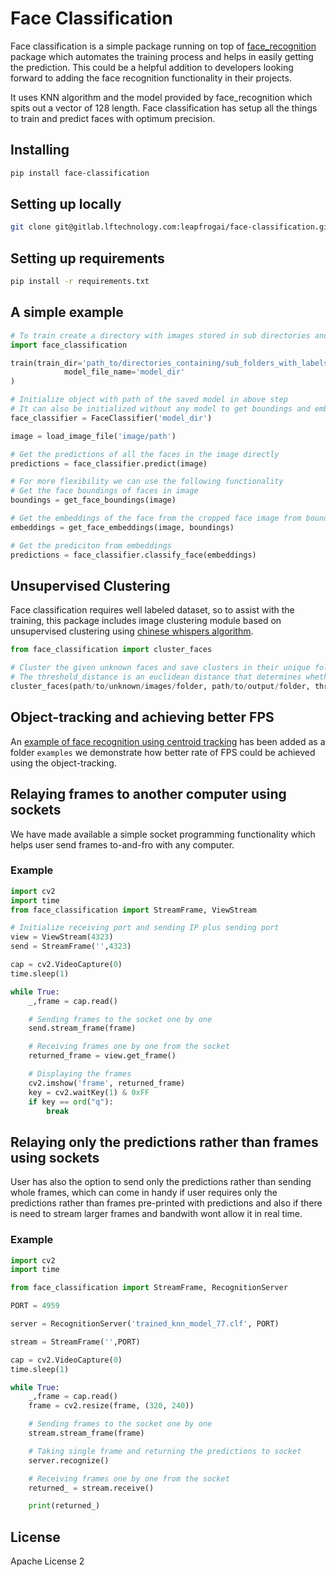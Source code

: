 # Face Classification

Face classification is a simple package running on top of [face_recognition](https://pypi.org/project/face_recognition/) package which automates the training process and helps in easily getting the prediction. This could be a helpful addition to developers looking forward to adding the face recognition functionality in their projects.

It uses KNN algorithm and the model provided by face_recognition which spits out a vector of 128 length. Face classification has setup all the things to train and predict faces with optimum precision.

## Installing

```bash
pip install face-classification
```

## Setting up locally

```bash
git clone git@gitlab.lftechnology.com:leapfrogai/face-classification.git
```

## Setting up requirements

```bash
pip install -r requirements.txt
```

## A simple example

```py
# To train create a directory with images stored in sub directories and the label as the folder name
import face_classification 

train(train_dir='path_to/directories_containing/sub_folders_with_labels_as_folder_name', 
            model_file_name='model_dir'
)

# Initialize object with path of the saved model in above step
# It can also be initialized without any model to get boundings and embeddings only by not passing any arguements below.
face_classifier = FaceClassifier('model_dir')

image = load_image_file('image/path')

# Get the predictions of all the faces in the image directly
predictions = face_classifier.predict(image)

# For more flexibility we can use the following functionality 
# Get the face boundings of faces in image
boundings = get_face_boundings(image)

# Get the embeddings of the face from the cropped face image from boundings
embeddings = get_face_embeddings(image, boundings)

# Get the prediciton from embeddings
predictions = face_classifier.classify_face(embeddings)
```

## Unsupervised Clustering

Face classification requires well labeled dataset, so to assist with the training, this package includes image clustering module based on unsupervised clustering using [chinese whispers algorithm](https://en.wikipedia.org/wiki/Chinese_Whispers_(clustering_method)).

```py
from face_classification import cluster_faces

# Cluster the given unknown faces and save clusters in their unique folders.
# The threshold_distance is an euclidean distance that determines whether a face falls into a cluster or not.
cluster_faces(path/to/unknown/images/folder, path/to/output/folder, threshold_distance=0.4)
```

## Object-tracking and achieving better FPS

An [example of face recognition using centroid tracking](./examples/webcam_demo_centroid_tracking.ipynb) has been added as a folder ```examples``` we demonstrate how better rate of FPS could be achieved using the object-tracking.

## Relaying frames to another computer using sockets

We have made available a simple socket programming functionality which helps user send frames to-and-fro with any computer.

### Example

```py
import cv2
import time
from face_classification import StreamFrame, ViewStream

# Initialize receiving port and sending IP plus sending port
view = ViewStream(4323)
send = StreamFrame('',4323)

cap = cv2.VideoCapture(0)
time.sleep(1)

while True:
    _,frame = cap.read()

    # Sending frames to the socket one by one 
    send.stream_frame(frame)

    # Receiving frames one by one from the socket
    returned_frame = view.get_frame()

    # Displaying the frames 
    cv2.imshow('frame', returned_frame)
    key = cv2.waitKey(1) & 0xFF
    if key == ord("q"):
        break
```

## Relaying only the predictions rather than frames using sockets

User has also the option to send only the predictions rather than sending whole frames, which can come in handy if user requires only  the predictions rather than frames pre-printed with predictions and also if there is need to stream larger frames and bandwith wont allow it in real time.

### Example

```py
import cv2
import time

from face_classification import StreamFrame, RecognitionServer

PORT = 4959

server = RecognitionServer('trained_knn_model_77.clf', PORT)

stream = StreamFrame('',PORT)

cap = cv2.VideoCapture(0)
time.sleep(1)

while True:
    _,frame = cap.read()
    frame = cv2.resize(frame, (320, 240))

    # Sending frames to the socket one by one 
    stream.stream_frame(frame)

    # Taking single frame and returning the predictions to socket
    server.recognize()

    # Receiving frames one by one from the socket
    returned_ = stream.receive()

    print(returned_)
```

## License

Apache License 2
